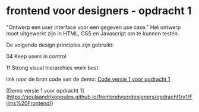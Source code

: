 # frontend voor designers - opdracht 1
"Ontwerp een user interface voor een gegeven use case." 
Het ontwerp moet uitgewerkt zijn in HTML, CSS en Javascript om te kunnen testen.

De volgende design principles zijn gebruikt:

04 Keep users in control

11 Strong visual hierarchies work best



link naar de bron code van de demo:
[Code versie 1 voor opdracht 1](https://github.com/SoulaAndrikopoulos/frontendvoordesigners/tree/master/opdracht1/v1/Films%20Frontend/)

[Demo versie 1 voor opdracht 1]
(https://soulaandrikopoulos.github.io/frontendvoordesigners/opdracht1/v1/Films%20Frontend/)


